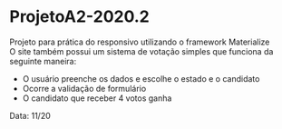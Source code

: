 # ProjetoA2-2020.2

Projeto para prática do responsivo utilizando o framework Materialize <br> O site também possui um sistema de votação simples que funciona da seguinte maneira:

- O usuário preenche os dados e escolhe o estado e o candidato
- Ocorre a validação de formulário
- O candidato que receber 4 votos ganha
 
Data: 11/20
